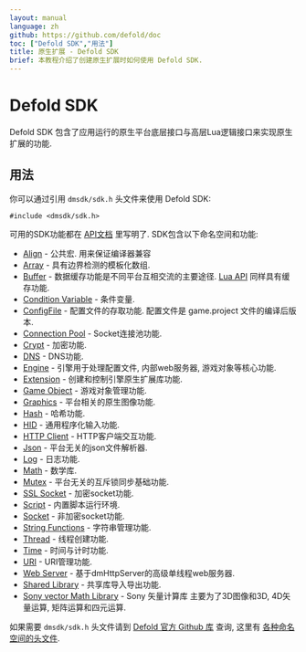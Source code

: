 ```yaml
---
layout: manual
language: zh
github: https://github.com/defold/doc
toc: ["Defold SDK","用法"]
title: 原生扩展 - Defold SDK
brief: 本教程介绍了创建原生扩展时如何使用 Defold SDK.
---
```


# Defold SDK

Defold SDK 包含了应用运行的原生平台底层接口与高层Lua逻辑接口来实现原生扩展的功能.

## 用法

你可以通过引用 `dmsdk/sdk.h` 头文件来使用 Defold SDK:

    #include <dmsdk/sdk.h>

可用的SDK功能都在 [API文档](/ref/dmExtension/) 里写明了. SDK包含以下命名空间和功能:

* [Align](/ref/dmAlign/) - 公共宏. 用来保证编译器兼容
* [Array](/ref/dmArray/) - 具有边界检测的模板化数组.
* [Buffer](/ref/dmBuffer/) - 数据缓存功能是不同平台互相交流的主要途径. [Lua API](/ref/buffer/) 同样具有缓存功能.
* [Condition Variable](/ref/dmConditionVariable/) - 条件变量.
* [ConfigFile](/ref/dmConfigFile/) - 配置文件的存取功能. 配置文件是 game.project 文件的编译后版本.
* [Connection Pool](/ref/dmConnectionPool/) - Socket连接池功能.
* [Crypt](/ref/dmCrypt/) - 加密功能.
* [DNS](/ref/dmDNS/) - DNS功能.
* [Engine](/ref/dmEngine/) - 引擎用于处理配置文件, 内部web服务器, 游戏对象等核心功能.
* [Extension](/ref/dmExtension/) - 创建和控制引擎原生扩展库功能.
* [Game Object](/ref/dmGameObject/) - 游戏对象管理功能.
* [Graphics](/ref/dmGraphics/) - 平台相关的原生图像功能.
* [Hash](/ref/dmHash/) - 哈希功能.
* [HID](/ref/dmHid/) - 通用程序化输入功能.
* [HTTP Client](/ref/dmHttpClient/) - HTTP客户端交互功能.
* [Json](/ref/dmJson/) - 平台无关的json文件解析器.
* [Log](/ref/dmLog/) - 日志功能.
* [Math](/ref/dmMath/) - 数学库.
* [Mutex](/ref/dmMutex/) - 平台无关的互斥锁同步基础功能.
* [SSL Socket](/ref/dmSSLSocket/) - 加密socket功能.
* [Script](/ref/dmScript/) - 内置脚本运行环境.
* [Socket](/ref/dmSocket/) - 非加密socket功能.
* [String Functions](/ref/dmStringFunc/) - 字符串管理功能.
* [Thread](/ref/dmThread/) - 线程创建功能.
* [Time](/ref/dmTime/) - 时间与计时功能.
* [URI](/ref/dmURI/) - URI管理功能.
* [Web Server](/ref/dmWebServer/) - 基于dmHttpServer的高级单线程web服务器.
* [Shared Library](/ref/sharedlibrary/) - 共享库导入导出功能.
* [Sony vector Math Library](/manuals/assets/Vector_Math_Library-Overview.pdf) - Sony 矢量计算库 主要为了3D图像和3D, 4D矢量运算, 矩阵运算和四元运算.

如果需要 `dmsdk/sdk.h` 头文件请到 [Defold 官方 Github 库](https://github.com/defold/defold/blob/dev/engine/sdk/src/dmsdk/sdk.h) 查询, 这里有 [各种命名空间的头文件](https://github.com/defold/defold/tree/dev/engine/dlib/src/dmsdk/dlib).


